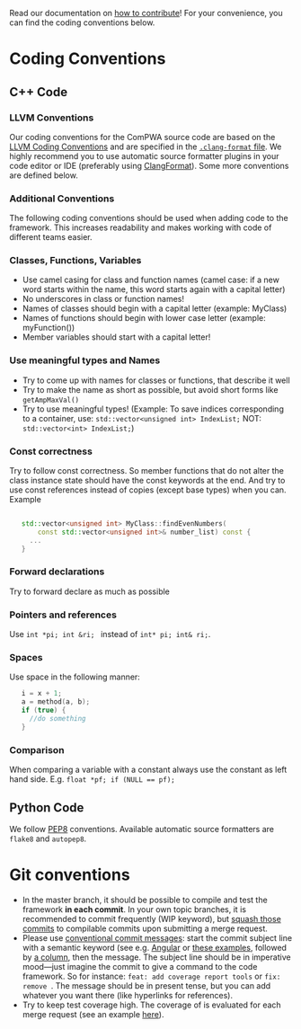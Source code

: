 Read our documentation on [how to contribute](https://compwa.github.io/contribute.html)!
For your convenience, you can find the coding conventions below.

# Coding Conventions

## C++ Code

### LLVM Conventions
Our coding conventions for the ComPWA source code are based on the [LLVM Coding Conventions](http://llvm.org/docs/CodingStandards.html) and are specified in the [`.clang-format` file](./.clang-format). We highly recommend you to use automatic source formatter plugins in your code editor or IDE (preferably using [ClangFormat](https://clang.llvm.org/docs/ClangFormat.html)). Some more conventions are defined below.

### Additional Conventions
The following coding conventions should be used when adding code to the
framework. This increases readability and makes working with code of different
teams easier.

### Classes, Functions, Variables
* Use camel casing for class and function names (camel case: if a new word
  starts within the name, this word starts again with a capital letter)
* No underscores in class or function names!
* Names of classes should begin with a capital letter (example: MyClass)
* Names of functions should begin with lower case letter (example:
  myFunction())
* Member variables should start with a capital letter!

### Use meaningful types and Names
* Try to come up with names for classes or functions, that describe it well
* Try to make the name as short as possible, but avoid short forms like 
  `getAmpMaxVal()`
* Try to use meaningful types! (Example: To save indices corresponding to a
  container, use: `std::vector<unsigned int> IndexList;` NOT: 
  `std::vector<int> IndexList;`)

### Const correctness
Try to follow const correctness. So member functions that do not alter the
class instance state should have the const keywords at the end. And try to use
const references instead of copies (except base types) when you can. Example

``` c++

   std::vector<unsigned int> MyClass::findEvenNumbers(
       const std::vector<unsigned int>& number_list) const {
     ...  
   }
```
### Forward declarations
Try to forward declare as much as possible

### Pointers and references
Use `int *pi; int &ri; ` instead of `int* pi; int& ri;`.

### Spaces
Use space in the following manner:

``` c++
   i = x + 1;
   a = method(a, b);
   if (true) {
     //do something
   }
```
### Comparison
When comparing a variable with a constant always use the constant as left hand
side. E.g. ``float *pf; if (NULL == pf);``

## Python Code

We follow [PEP8](https://www.python.org/dev/peps/pep-0008/) conventions. Available automatic source formatters are `flake8` and `autopep8`.


# Git conventions

* In the master branch, it should be possible to compile and test the framework **in each commit**. In your own topic branches, it is recommended to commit frequently (WIP keyword), but [squash those commits](https://git-scm.com/book/en/v2/Git-Tools-Rewriting-History) to compilable commits upon submitting a merge request.
* Please use [conventional commit messages](https://www.conventionalcommits.org/): start the commit subject line with a semantic keyword (see e.g. [Angular](https://github.com/angular/angular/blob/master/CONTRIBUTING.md#type) or [these examples](https://seesparkbox.com/foundry/semantic_commit_messages), followed by [a column](https://git-scm.com/docs/git-interpret-trailers), then the message. The subject line should be in imperative mood—just imagine the commit to give a command to the code framework. So for instance: `feat: add coverage report tools` or `fix: remove `. The message should be in present tense, but you can add whatever you want there (like hyperlinks for references).
* Try to keep test coverage high. The coverage of is evaluated for each merge request (see an example [here](https://github.com/ComPWA/ComPWA/pull/288#issuecomment-581402267)).
